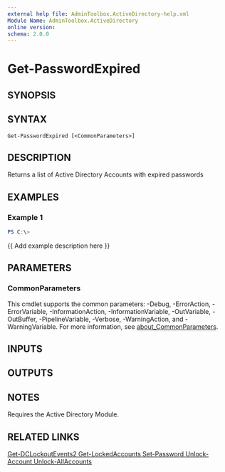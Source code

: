 ```yaml
---
external help file: AdminToolbox.ActiveDirectory-help.xml
Module Name: AdminToolbox.ActiveDirectory
online version:
schema: 2.0.0
---
```


# Get-PasswordExpired

## SYNOPSIS

## SYNTAX

```
Get-PasswordExpired [<CommonParameters>]
```

## DESCRIPTION
Returns a list of Active Directory Accounts with expired passwords

## EXAMPLES

### Example 1
```powershell
PS C:\> 
```

{{ Add example description here }}

## PARAMETERS

### CommonParameters
This cmdlet supports the common parameters: -Debug, -ErrorAction, -ErrorVariable, -InformationAction, -InformationVariable, -OutVariable, -OutBuffer, -PipelineVariable, -Verbose, -WarningAction, and -WarningVariable. For more information, see [about_CommonParameters](http://go.microsoft.com/fwlink/?LinkID=113216).

## INPUTS

## OUTPUTS

## NOTES
Requires the Active Directory Module.

## RELATED LINKS

[Get-DCLockoutEvents2
Get-LockedAccounts
Set-Password
Unlock-Account
Unlock-AllAccounts]()

